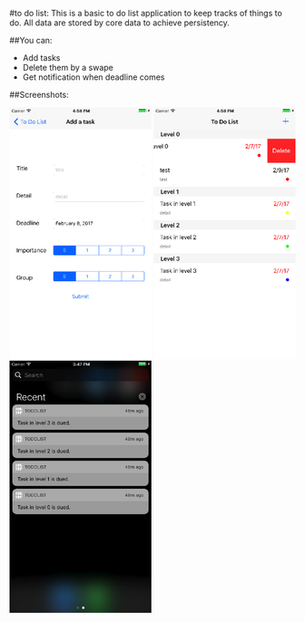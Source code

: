 #to do list:
This is a basic to do list application to keep tracks of things to do. All data are stored by core data to achieve persistency.

##You can:
- Add tasks
- Delete them by a swape
- Get notification when deadline comes

##Screenshots:

<img src="https://raw.githubusercontent.com/szlghl1/ToDoList/master/screenshots/create.png" width="250">
<img src="https://raw.githubusercontent.com/szlghl1/ToDoList/master/screenshots/display.png" width="250">
<img src="https://raw.githubusercontent.com/szlghl1/ToDoList/master/screenshots/notification.png" width="250">
